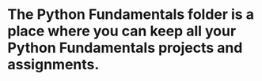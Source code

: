 # The Python Fundamentals folder is a place where you can keep all your Python Fundamentals projects and assignments.
